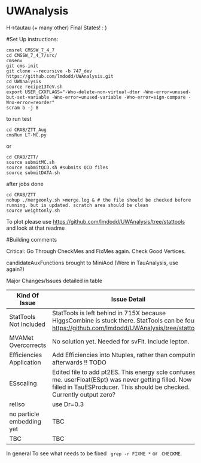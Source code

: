 UWAnalysis
==========

H->tautau (+ many other) Final States! : )


#Set Up instructions:

```
cmsrel CMSSW_7_4_7
cd CMSSW_7_4_7/src/
cmsenv
git cms-init 
git clone --recursive -b 747_dev https://github.com/lmdodd/UWAnalysis.git   
cd UWAnalysis
source recipe13TeV.sh
export USER_CXXFLAGS="-Wno-delete-non-virtual-dtor -Wno-error=unused-but-set-variable -Wno-error=unused-variable -Wno-error=sign-compare -Wno-error=reorder"
scram b -j 8
```
to run test

```
cd CRAB/ZTT_Aug
cmsRun LT-MC.py
```

or

```
cd CRAB/ZTT/
source submitMC.sh
source submitQCD.sh #submits QCD files
source submitDATA.sh
```

after jobs done

```
cd CRAB/ZTT
nohup ./mergeonly.sh >merge.log & # the file should be checked before running. but is updated. scratch area should be clean
source weightonly.sh 
```

To plot please use https://github.com/lmdodd/UWAnalysis/tree/stattools and look at that readme




#Building comments

Critical: Go Through CheckMes and FixMes again. Check Good Vertices.

candidateAuxFunctions brought to MiniAod (Were in TauAnalysis, use again?)

Major Changes/Issues detailed in table

| Kind Of Issue  | Issue Detail |
| ------------- | ------------- |
| StatTools Not Included  | StatTools is left behind in 715X because HiggsCombine is stuck there. StatTools can be found https://github.com/lmdodd/UWAnalysis/tree/stattools.  |
| MVAMet Overcorrects | No solution yet. Needed for svFit. Include lepton. |
| Efficiencies Application | Add Efficiencies into Ntuples, rather than computing afterwards !! TODO|
| ESscaling | Edited file to add pt2ES. This energy scle confuses me. userFloat(ESpt) was never getting filled. Now filled in TauESProducer. This should be checked. Currently output zero? |
| relIso | use Dr=0.3 | 
| no particle embedding yet | TBC |
| TBC | TBC |

In general To see what needs to be fixed ``` grep -r FIXME *``` or ``` CHECKME```. 


